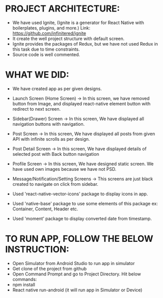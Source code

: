 
# PROJECT ARCHITECTURE:
- We have used Ignite, (Ignite is a generator for React Native with boilerplates, plugins, and more.) Link: https://github.com/infinitered/ignite
- It create the well project structure with default screen.
- Ignite provides the packages of Redux, but we have not used Redux in this task due to time constraints.
- Source code is well commented.

# WHAT WE DID:
- We have created app as per given designs.
- Launch Screen (Home Screen) -> In this screen, we have removed button from Image, and displayed react-native element button with redirect to next screen.
- Sidebar(Drawer) Screen -> In this screen, We have displayed all navigation buttons with navigation.
- Post Screen -> In this screen, We have displayed all posts from given API with infinite scrolls as per design.
- Post Detail Screen -> In this screen, We have displayed details of selected post with Back button navigation
- Profile Screen -> In this screen, We have designed static screen. We have used own images because we have not PSD.
- Message/Notification/Setting Screens -> This screens are just black created to navigate on click from sidebar.

- Used 'react-native-vector-icons' package to display icons in app.
- Used 'native-base' package to use some elements of this package ex: Container, Content, Header etc.
- Used 'moment' package to display converted date from timestamp.

# TO RUN APP, FOLLOW THE BELOW INSTRUCTION:
- Open Simulator from Android Studio to run app in simulator
- Get clone of the project from github
- Open Command Prompt and go to Project Directory. Hit below commands:
- npm install
- React native run-android (it will run app in Simulator or Device)

